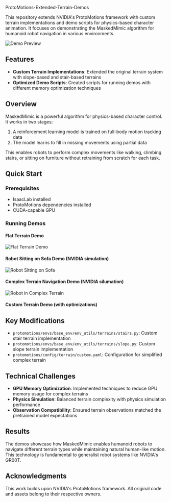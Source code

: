 ProtoMotions-Extended-Terrain-Demos

This repository extends NVIDIA's ProtoMotions framework with custom terrain implementations and demo scripts for physics-based character animation. It focuses on demonstrating the MaskedMimic algorithm for humanoid robot navigation in various environments.

![Demo Preview](output/renderings/maskedmimic-2025-04-18-12-51-16%20-%20Trim.gif) <!-- Demo GIF -->

## Features
- **Custom Terrain Implementations**: Extended the original terrain system with slope-based and stair-based terrains
- **Optimized Demo Scripts**: Created scripts for running demos with different memory optimization techniques

## Overview
MaskedMimic is a powerful algorithm for physics-based character control. It works in two stages:
1. A reinforcement learning model is trained on full-body motion tracking data
2. The model learns to fill in missing movements using partial data

This enables robots to perform complex movements like walking, climbing stairs, or sitting on furniture without retraining from scratch for each task.

## Quick Start

### Prerequisites
- IsaacLab installed
- ProtoMotions dependencies installed
- CUDA-capable GPU

### Running Demos

#### Flat Terrain Demo
![Flat Terrain Demo](output/renderings/maskedmimic-2025-04-18-12-51-16%20-%20Trim.gif)

#### Robot Sitting on Sofa Demo (NVIDIA simulation)
![Robot Sitting on Sofa](assets/sofa.gif)

#### Complex Terrain Navigation Demo (NVIDIA silumation)
![Robot in Complex Terrain](assets/vr-cartwheel.gif)

#### Custom Terrain Demo (with optimizations)

## Key Modifications
- `protomotions/envs/base_env/env_utils/terrains/stairs.py`: Custom stair terrain implementation
- `protomotions/envs/base_env/env_utils/terrains/slope.py`: Custom slope terrain implementation
- `protomotions/config/terrain/custom.yaml`: Configuration for simplified complex terrain

## Technical Challenges
- **GPU Memory Optimization**: Implemented techniques to reduce GPU memory usage for complex terrains
- **Physics Simulation**: Balanced terrain complexity with physics simulation performance
- **Observation Compatibility**: Ensured terrain observations matched the pretrained model expectations

## Results
The demos showcase how MaskedMimic enables humanoid robots to navigate different terrain types while maintaining natural human-like motion. This technology is fundamental to generalist robot systems like NVIDIA's GR00T.

## Acknowledgments
This work builds upon NVIDIA's ProtoMotions framework. All original code and assets belong to their respective owners. 